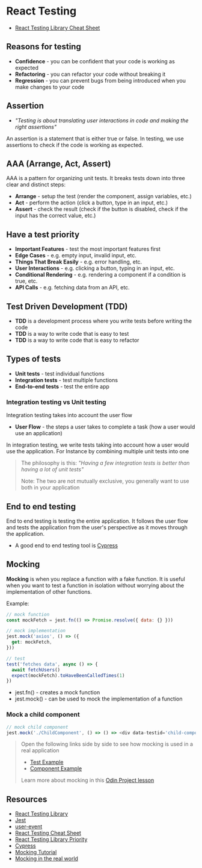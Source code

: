 # React Testing

- [React Testing Library Cheat Sheet](./REACT-TESTING-LIBRARY.md)

## Reasons for testing

- **Confidence** - you can be confident that your code is working as expected
- **Refactoring** - you can refactor your code without breaking it
- **Regression** - you can prevent bugs from being introduced when you make changes to your code

## Assertion

- _"Testing is about translating user interactions in code and making the right assertions"_

An assertion is a statement that is either true or false. In testing, we use assertions to check if the code is working as expected.

## AAA (Arrange, Act, Assert)

AAA is a pattern for organizing unit tests. It breaks tests down into three clear and distinct steps:

- **Arrange** - setup the test (render the component, assign variables, etc.)
- **Act** - perform the action (click a button, type in an input, etc.)
- **Assert** - check the result (check if the button is disabled, check if the input has the correct value, etc.)

## Have a test priority

- **Important Features** - test the most important features first
- **Edge Cases** - e.g. empty input, invalid input, etc.
- **Things That Break Easily** - e.g. error handling, etc.
- **User Interactions** - e.g. clicking a button, typing in an input, etc.
- **Conditional Rendering** - e.g. rendering a component if a condition is true, etc.
- **API Calls** - e.g. fetching data from an API, etc.

## Test Driven Development (TDD)

- **TDD** is a development process where you write tests before writing the code
- **TDD** is a way to write code that is easy to test
- **TDD** is a way to write code that is easy to refactor

## Types of tests

- **Unit tests** - test individual functions
- **Integration tests** - test multiple functions
- **End-to-end tests** - test the entire app

### Integration testing vs Unit testing

Integration testing takes into account the user flow

- **User Flow** - the steps a user takes to complete a task (how a user would use an application)

In integration testing, we write tests taking into account how a user would use the application. For Instance by combining multiple unit tests into one

> The philosophy is this: _"Having a few integration tests is better than having a lot of unit tests"_
>
> Note: The two are not mutually exclusive, you generally want to use both in your application

## End to end testing

End to end testing is testing the entire application. It follows the user flow and tests the application from the user's perspective as it moves through the application.

- A good end to end testing tool is [Cypress](https://www.cypress.io/)

## Mocking

**Mocking** is when you replace a function with a fake function. It is useful when you want to test a function in isolation without worrying about the implementation of other functions.

Example:

```js
// mock function
const mockFetch = jest.fn(() => Promise.resolve({ data: {} }))

// mock implementation
jest.mock('axios', () => ({
  get: mockFetch,
}))

// test
test('fetches data', async () => {
  await fetchUsers()
  expect(mockFetch).toHaveBeenCalledTimes(1)
})
```

- jest.fn() - creates a mock function
- jest.mock() - can be used to mock the implementation of a function

### Mock a child component

```js
// mock child component
jest.mock('./ChildComponent', () => () => <div data-testid='child-component' />)
```

> Open the following links side by side to see how mocking is used in a real application
>
> - [Test Example](https://github.com/TheOdinProject/theodinproject/blob/main/app/javascript/components/project-submissions/components/__tests__/submissions-list.test.jsx)
> - [Component Example](https://github.com/TheOdinProject/theodinproject/blob/main/app/javascript/components/project-submissions/components/submissions-list.jsx)
>
> Learn more about mocking in this [Odin Project lesson](https://www.theodinproject.com/lessons/node-path-javascript-react-testing-part-2)

## Resources

- [React Testing Library](https://testing-library.com/docs/react-testing-library/intro/)
- [Jest](https://jestjs.io/)
- [user-event](https://testing-library.com/docs/ecosystem-user-event/)
- [React Testing Cheat Sheet](https://testing-library.com/docs/dom-testing-library/cheatsheet/)
- [React Testing Library Priority](https://testing-library.com/docs/queries/about/#priority)
- [Cypress](https://www.cypress.io/)
- [Mocking Tutorial](https://github.com/TheOdinProject/theodinproject/blob/main/app/javascript/components/project-submissions/components/__tests__/submissions-list.test.jsx)
- [Mocking in the real world](https://github.com/TheOdinProject/theodinproject/blob/main/app/javascript/components/project-submissions/components/submissions-list.jsx)
